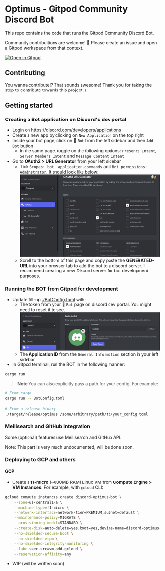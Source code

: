 # Optimus - Gitpod Community Discord Bot

This repo contains the code that runs the Gitpod Community Discord Bot.

Community contribuitions are welcome! 🧡 Please create an issue and open a Gitpod workspace from that context.

[![Open in Gitpod](https://gitpod.io/button/open-in-gitpod.svg)](https://gitpod.io/#https://github.com/gitpod-io/optimus)

## Contributing

You wanna contribute!? That sounds awesome! Thank you for taking the step to contribute towards this project :)

## Getting started

### Creating a Bot application on Discord's dev portal

- Login on https://discord.com/developers/applications
- Create a new app by clicking on `New Application` on the top right
- Inside your bot page, click on 🧩 `Bot` from the left sidebar and then `Add Bot` button
    - In the same page, toggle on the following options: `Presence Intent`, `Server Members Intent` and `Message Content Intent`
- Go to **OAuth2 > URL Generator** from your left sidebar
    - Tick `Scopes: bot, application.commands` and `Bot permissions: Adminstrator`. It should look like below:
    ![OAuth2 example](/.assets/oauth2_example.png)
    - Scroll to the bottom of this page and copy paste the **GENERATED-URL** into your browser tab to add the bot to a discord server. I recommend creating a new Discord server for bot development purposes.

### Running the BOT from Gitpod for development

- Update/fill-up [./BotConfig.toml](./BotConfig.toml) with:
  - The token from your 🧩 `Bot` page on discord dev portal. You might need to reset it to see.
  ![bot token](/.assets/bot_token_example.png)
  - The **Application ID** from the `General Information` section in your left sidebar
- In Gitpod terminal, run the BOT in the following manner:
```bash
cargo run
```

> **Note**
> You can also explicitly pass a path for your config.
> For example:
```bash
# From cargo
cargo run -- BotConfig.toml

# From a release binary
./target/release/optimus /some/arbitrary/path/to/your_config.toml
```

### Meilisearch and GitHub integration

Some (optional) features use Meilisearch and GitHub API.

Note: This part is very much undocumented, will be done soon.


### Deploying to GCP and others

#### GCP

- Create a **f1-micro** (~600MB RAM) Linux VM from **Compute Engine > VM Instances**. For example, with `gcloud` CLI:

```bash
gcloud compute instances create discord-optimus-bot \
    --zone=us-central1-a \
    --machine-type=f1-micro \
    --network-interface=network-tier=PREMIUM,subnet=default \
    --maintenance-policy=MIGRATE \
    --provisioning-model=STANDARD \
    --create-disk=auto-delete=yes,boot=yes,device-name=discord-optimus-bot,image=projects/ubuntu-os-cloud/global/images/ubuntu-minimal-2204-jammy-v20230302,mode=rw,size=10 \
    --no-shielded-secure-boot \
    --no-shielded-vtpm \
    --no-shielded-integrity-monitoring \
    --labels=ec-src=vm_add-gcloud \
    --reservation-affinity=any
```

- WIP (will be written soon)

